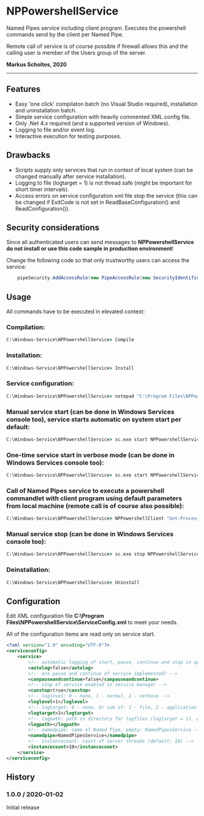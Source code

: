 # NPPowershellService
Named Pipes service including client program. Executes the powershell commands send by the client per Named Pipe.

Remote call of service is of course possible if firewall allows this and the calling user is member of the Users group of the server.

**Markus Scholtes, 2020**

***

## Features
* Easy 'one click' compilaton batch (no Visual Studio required), installation and uninstallation batch.
* Simple service configuration with heavily commented XML config file.
* Only .Net 4.x required (and a supported version of Windows).
* Logging to file and/or event log.
* Interactive execution for testing purposes.

## Drawbacks

* Scripts supply only services that run in context of local system (can be changed manually after service installation).
* Logging to file (logtarget = 1) is not thread safe (might be important for short timer intervals).
* Access errors on service configuration xml file stop the service (this can be changed if ExitCode is not set in ReadBaseConfiguration() and ReadConfiguration()).

## Security considerations
Since all authenticated users can send messages to **NPPowershellService** **do not install or use this code sample in production environment**!

Change the following code so that only trustworthy users can access the service:
```C#
	pipeSecurity.AddAccessRule(new PipeAccessRule(new SecurityIdentifier(WellKnownSidType.AuthenticatedUserSid, null), PipeAccessRights.ReadWrite, AccessControlType.Allow));
```

## Usage
All commands have to be executed in elevated context:

### Compilation:
```cmd
C:\Windows-Service\NPPowershellService> Compile
```

### Installation:
```cmd
C:\Windows-Service\NPPowershellService> Install
```

### Service configuration:
```cmd
C:\Windows-Service\NPPowershellService> notepad "C:\Program Files\NPPowershellService\ServiceConfig.xml"
```

### Manual service start (can be done in Windows Services console too), service starts automatic on system start per default:
```cmd
C:\Windows-Service\NPPowershellService> sc.exe start NPPowershellService
```

### One-time service start in verbose mode (can be done in Windows Services console too):
```cmd
C:\Windows-Service\NPPowershellService> sc.exe start NPPowershellService VERBOSE
```

### Call of Named Pipes service to execute a powershell commandlet with client program using default parameters from local machine (remote call is of course also possible):
```cmd
C:\Windows-Service\NPPowershellService> NPPowershellClient "Get-Process -ProcessName Explorer" "NamedPipesService" .
```

### Manual service stop (can be done in Windows Services console too):
```cmd
C:\Windows-Service\NPPowershellService> sc.exe stop NPPowershellService
```

### Deinstallation:
```cmd
C:\Windows-Service\NPPowershellService> Uninstall
```

## Configuration
Edit XML configuration file **C:\Program Files\NPPowershellService\ServiceConfig.xml** to meet your needs.

All of the configuration items are read only on service start.

```xml
<?xml version="1.0" encoding="UTF-8"?>
<serviceconfig>
	<service>
		<!-- automatic logging of start, pause, continue and stop in application eventlog? -->
		<autolog>false</autolog>
		<!-- are pause and continue of service implemented? -->
		<canpauseandcontinue>false</canpauseandcontinue>
		<!-- stop of service enabled in service manager -->
		<canstop>true</canstop>
		<!-- loglevel: 0 - none, 1 - normal, 2 - verbose -->
		<loglevel>1</loglevel>
		<!-- logtarget: 0 - none. Or sum of: 1 - file, 2 - application log, 4 - console (only for interactive mode) -->
		<logtarget>1</logtarget>
		<!-- logpath: path to directory for logfiles (logtarget = 1), empty: %WINDIR%\Logs\Service -->
		<logpath></logpath>
		<!-- namedpipe: name of Named Pipe, empty: NamedPipesService -->
		<namedpipe>NamedPipesService</namedpipe>
		<!-- instancecount: count of server threads (default: 10) -->
		<instancecount>10</instancecount>
	</service>
</serviceconfig>
```

## History

### 1.0.0 / 2020-01-02
Initial release
